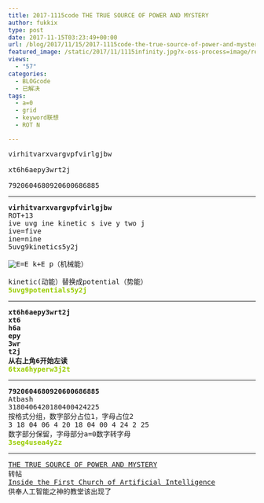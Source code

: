 ```yaml
---
title: 2017-1115code THE TRUE SOURCE OF POWER AND MYSTERY
author: fukkix
type: post
date: 2017-11-15T03:23:49+00:00
url: /blog/2017/11/15/2017-1115code-the-true-source-of-power-and-mystery/
featured_image: /static/2017/11/1115infinity.jpg?x-oss-process=image/resize,m_fill,w_700,h_220
views:
  - "57"
categories:
  - BLOGcode
  - 已解决
tags:
  - a=0
  - grid
  - keyword联想
  - ROT N

---
```

<pre>virhitvarxvargvpfvirlgjbw

xt6h6aepy3wrt2j

7920604680920600686885
<!--more--></pre>

* * *

<pre><strong>virhitvarxvargvpfvirlgjbw
</strong>ROT+13
ive uvg ine kinetic s ive y two j
ive=five
ine=nine
5uvg9kinetics5y2j

<img src="https://wikimedia.org/api/rest_v1/media/math/render/svg/d354f308313f470599598e083a2af0a016d3b3e6" alt="E=E_k+E_p" />（机械能）

kinetic(动能）替换成potential（势能）
<span style="color: #99cc00;"><strong>5uvg9potentials5y2j</strong></span></pre>

* * *

<pre><strong>xt6h6aepy3wrt2j
xt6
h6a
epy
3wr
t2j
从右上角6开始左读
<span style="color: #99cc00;">6txa6hyperw3j2t</span></strong></pre>

* * *

<pre><strong>7920604680920600686885
</strong>Atbash
3180406420180400424225
按格式分组，数字部分占位1，字母占位2
3 18 04 06 4 20 18 04 00 4 24 2 25
数字部分保留，字母部分a=0数字转字母
<span style="color: #99cc00;"><strong>3seg4usea4y2z</strong></span></pre>

* * *

<pre><a href="http://investigate.ingress.com/2017/11/15/the-true-source-of-power-and-mystery/">THE TRUE SOURCE OF POWER AND MYSTERY</a>
转帖
<a href="https://www.wired.com/story/anthony-levandowski-artificial-intelligence-religion/">Inside the First Church of Artificial Intelligence</a>
供奉人工智能之神的教堂该出现了</pre>